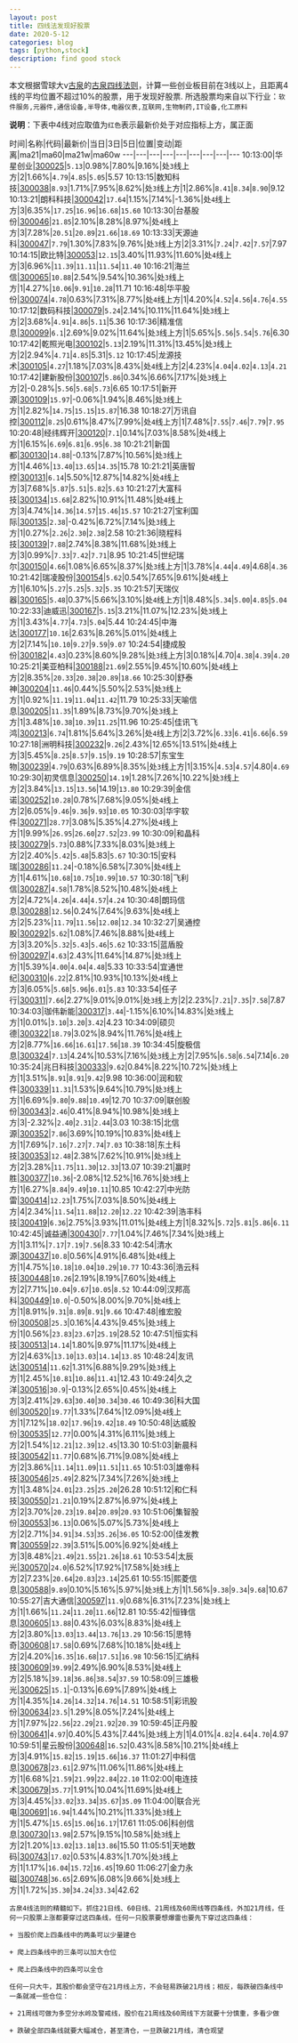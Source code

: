 ```yaml
---
layout: post
title: 四线法发现好股票
date: 2020-5-12
categories: blog
tags: [python,stock]
description: find good stock
---
```



本文根据雪球大v[古泉](https://xueqiu.com/u/7148646888)的[古泉四线法则](https://xueqiu.com/7148646888/130498192)，计算一些创业板目前在3线以上，且距离4线的平均位置不超过10%的股票，用于发现好股票.
所选股票均来自以下行业：`软件服务,元器件,通信设备,半导体,电器仪表,互联网,生物制药,IT设备,化工原料`

**说明**：下表中4线对应取值为`红色`表示最新价处于对应指标上方，属正面


时间|名称|代码|最新价|当日|3日|5日|位置|变动|距离|ma21|ma60|ma21w|ma60w
---|---|---|---|---|---|---|---|---
10:13:00|华星创业|[300025](https://xueqiu.com/S/SZ300025)|`5.13`|0.98%|7.80%|9.16%|处`3`线上方|2|1.66%|`4.79`|`4.85`|`5.05`|5.57
10:13:15|数知科技|[300038](https://xueqiu.com/S/SZ300038)|`8.93`|1.71%|7.95%|8.62%|处`3`线上方|1|2.86%|`8.41`|`8.34`|`8.90`|9.12
10:13:21|朗科科技|[300042](https://xueqiu.com/S/SZ300042)|`17.64`|1.15%|7.14%|-1.36%|处`4`线上方|3|6.35%|`17.25`|`16.96`|`16.68`|`15.60`
10:13:30|台基股份|[300046](https://xueqiu.com/S/SZ300046)|`21.85`|2.10%|8.28%|8.97%|处`4`线上方|3|7.28%|`20.51`|`20.89`|`21.66`|`18.69`
10:13:33|天源迪科|[300047](https://xueqiu.com/S/SZ300047)|`7.79`|1.30%|7.83%|9.76%|处`3`线上方|2|3.31%|`7.24`|`7.42`|`7.57`|7.97
10:14:15|欧比特|[300053](https://xueqiu.com/S/SZ300053)|`12.15`|3.40%|11.93%|11.60%|处`4`线上方|3|6.96%|`11.39`|`11.11`|`11.54`|`11.40`
10:16:21|海兰信|[300065](https://xueqiu.com/S/SZ300065)|`10.88`|2.54%|9.54%|10.36%|处`3`线上方|1|4.27%|`10.06`|`9.91`|`10.28`|11.71
10:16:48|华平股份|[300074](https://xueqiu.com/S/SZ300074)|`4.78`|0.63%|7.31%|8.77%|处`4`线上方|1|4.20%|`4.52`|`4.56`|`4.76`|`4.55`
10:17:12|数码科技|[300079](https://xueqiu.com/S/SZ300079)|`5.24`|2.14%|10.11%|11.64%|处`3`线上方|2|3.68%|`4.91`|`4.86`|`5.11`|5.36
10:17:36|精准信息|[300099](https://xueqiu.com/S/SZ300099)|`6.1`|2.69%|9.02%|11.64%|处`3`线上方|1|5.65%|`5.56`|`5.54`|`5.76`|6.30
10:17:42|乾照光电|[300102](https://xueqiu.com/S/SZ300102)|`5.13`|2.19%|11.31%|13.45%|处`3`线上方|2|2.94%|`4.71`|`4.85`|5.31|`5.12`
10:17:45|龙源技术|[300105](https://xueqiu.com/S/SZ300105)|`4.27`|1.18%|7.03%|8.43%|处`4`线上方|2|4.23%|`4.04`|`4.02`|`4.13`|`4.21`
10:17:42|建新股份|[300107](https://xueqiu.com/S/SZ300107)|`5.86`|0.34%|6.66%|7.17%|处`3`线上方|2|-0.28%|`5.56`|`5.68`|`5.73`|6.65
10:17:51|新开源|[300109](https://xueqiu.com/S/SZ300109)|`15.97`|-0.06%|1.94%|8.46%|处`3`线上方|1|2.82%|`14.75`|`15.15`|`15.87`|16.38
10:18:27|万讯自控|[300112](https://xueqiu.com/S/SZ300112)|`8.25`|0.61%|8.47%|7.99%|处`4`线上方|1|7.48%|`7.55`|`7.46`|`7.79`|`7.95`
10:20:48|经纬辉开|[300120](https://xueqiu.com/S/SZ300120)|`7.1`|0.14%|7.03%|8.58%|处`4`线上方|1|6.15%|`6.69`|`6.81`|`6.95`|`6.38`
10:21:21|新国都|[300130](https://xueqiu.com/S/SZ300130)|`14.88`|-0.13%|7.87%|10.56%|处`3`线上方|1|4.46%|`13.40`|`13.65`|`14.35`|15.78
10:21:21|英唐智控|[300131](https://xueqiu.com/S/SZ300131)|`6.14`|5.50%|12.87%|14.82%|处`4`线上方|3|7.68%|`5.87`|`5.51`|`5.82`|`5.63`
10:21:27|大富科技|[300134](https://xueqiu.com/S/SZ300134)|`15.68`|2.82%|10.91%|11.48%|处`4`线上方|3|4.74%|`14.36`|`14.57`|`15.46`|`15.57`
10:21:27|宝利国际|[300135](https://xueqiu.com/S/SZ300135)|`2.38`|-0.42%|6.72%|7.14%|处`3`线上方|1|0.27%|`2.26`|`2.30`|`2.38`|2.58
10:21:36|晓程科技|[300139](https://xueqiu.com/S/SZ300139)|`7.88`|2.74%|8.38%|11.68%|处`3`线上方|3|0.99%|`7.33`|`7.42`|`7.71`|8.95
10:21:45|世纪瑞尔|[300150](https://xueqiu.com/S/SZ300150)|`4.66`|1.08%|6.65%|8.37%|处`3`线上方|1|3.78%|`4.44`|`4.49`|4.68|`4.36`
10:21:42|瑞凌股份|[300154](https://xueqiu.com/S/SZ300154)|`5.62`|0.54%|7.65%|9.61%|处`4`线上方|1|6.10%|`5.27`|`5.25`|`5.32`|`5.35`
10:21:57|天瑞仪器|[300165](https://xueqiu.com/S/SZ300165)|`5.48`|0.37%|5.66%|3.10%|处`4`线上方|1|8.48%|`5.34`|`5.00`|`4.85`|`5.04`
10:22:33|迪威迅|[300167](https://xueqiu.com/S/SZ300167)|`5.15`|3.21%|11.07%|12.23%|处`3`线上方|1|3.43%|`4.77`|`4.73`|`5.04`|5.44
10:24:45|中海达|[300177](https://xueqiu.com/S/SZ300177)|`10.16`|2.63%|8.26%|5.01%|处`4`线上方|2|7.14%|`10.10`|`9.27`|`9.59`|`9.07`
10:24:54|捷成股份|[300182](https://xueqiu.com/S/SZ300182)|`4.43`|0.23%|8.60%|9.28%|处`3`线上方|3|0.18%|4.70|`4.38`|`4.39`|`4.20`
10:25:21|美亚柏科|[300188](https://xueqiu.com/S/SZ300188)|`21.69`|2.55%|9.45%|10.60%|处`4`线上方|2|8.35%|`20.33`|`20.38`|`20.89`|`18.66`
10:25:30|舒泰神|[300204](https://xueqiu.com/S/SZ300204)|`11.46`|0.44%|5.50%|2.53%|处`3`线上方|1|0.92%|`11.19`|`11.04`|`11.42`|11.79
10:25:33|天喻信息|[300205](https://xueqiu.com/S/SZ300205)|`11.35`|1.89%|8.73%|9.70%|处`3`线上方|1|3.48%|`10.38`|`10.39`|`11.25`|11.96
10:25:45|佳讯飞鸿|[300213](https://xueqiu.com/S/SZ300213)|`6.74`|1.81%|5.64%|3.26%|处`4`线上方|2|3.72%|`6.33`|`6.41`|`6.66`|`6.59`
10:27:18|洲明科技|[300232](https://xueqiu.com/S/SZ300232)|`9.26`|2.43%|12.65%|13.51%|处`4`线上方|3|5.45%|`8.25`|`8.57`|`9.15`|`9.19`
10:28:57|东宝生物|[300239](https://xueqiu.com/S/SZ300239)|`4.79`|0.63%|6.89%|8.35%|处`3`线上方|1|3.15%|`4.53`|`4.57`|4.80|`4.69`
10:29:30|初灵信息|[300250](https://xueqiu.com/S/SZ300250)|`14.19`|1.28%|7.26%|10.22%|处`3`线上方|2|3.84%|`13.15`|`13.56`|14.19|`13.80`
10:29:39|金信诺|[300252](https://xueqiu.com/S/SZ300252)|`10.28`|0.78%|7.68%|9.05%|处`4`线上方|2|6.05%|`9.46`|`9.36`|`9.93`|`10.05`
10:30:03|华宇软件|[300271](https://xueqiu.com/S/SZ300271)|`28.77`|3.08%|5.35%|4.27%|处`4`线上方|1|9.99%|`26.95`|`26.60`|`27.52`|`23.99`
10:30:09|和晶科技|[300279](https://xueqiu.com/S/SZ300279)|`5.73`|0.88%|7.33%|8.03%|处`3`线上方|2|2.40%|`5.42`|`5.48`|5.83|`5.67`
10:30:15|安科瑞|[300286](https://xueqiu.com/S/SZ300286)|`11.24`|-0.18%|6.58%|7.30%|处`4`线上方|1|4.61%|`10.68`|`10.75`|`10.99`|`10.57`
10:30:18|飞利信|[300287](https://xueqiu.com/S/SZ300287)|`4.58`|1.78%|8.52%|10.48%|处`4`线上方|2|4.72%|`4.26`|`4.44`|`4.57`|`4.24`
10:30:48|朗玛信息|[300288](https://xueqiu.com/S/SZ300288)|`12.56`|0.24%|7.64%|9.63%|处`4`线上方|2|5.23%|`11.79`|`11.56`|`12.08`|`12.34`
10:32:27|吴通控股|[300292](https://xueqiu.com/S/SZ300292)|`5.62`|1.08%|7.46%|8.88%|处`4`线上方|3|3.20%|`5.32`|`5.43`|`5.46`|`5.62`
10:33:15|蓝盾股份|[300297](https://xueqiu.com/S/SZ300297)|`4.63`|2.43%|11.64%|14.87%|处`3`线上方|1|5.39%|`4.00`|`4.04`|`4.48`|5.33
10:33:54|宜通世纪|[300310](https://xueqiu.com/S/SZ300310)|`6.22`|2.81%|10.93%|10.13%|处`4`线上方|3|6.05%|`5.68`|`5.96`|`6.01`|`5.83`
10:33:54|任子行|[300311](https://xueqiu.com/S/SZ300311)|`7.66`|2.27%|9.01%|9.01%|处`3`线上方|2|2.23%|`7.21`|`7.35`|`7.58`|7.87
10:34:03|珈伟新能|[300317](https://xueqiu.com/S/SZ300317)|`3.44`|-1.15%|6.10%|14.83%|处`3`线上方|1|0.01%|`3.10`|`3.20`|`3.42`|4.23
10:34:09|硕贝德|[300322](https://xueqiu.com/S/SZ300322)|`18.79`|3.02%|8.94%|11.76%|处`4`线上方|2|8.77%|`16.66`|`16.61`|`17.56`|`18.39`
10:34:45|旋极信息|[300324](https://xueqiu.com/S/SZ300324)|`7.13`|4.24%|10.53%|7.16%|处`3`线上方|2|7.95%|`6.58`|`6.54`|7.14|`6.20`
10:35:24|兆日科技|[300333](https://xueqiu.com/S/SZ300333)|`9.62`|0.84%|8.22%|10.72%|处`3`线上方|1|3.51%|`8.91`|`8.91`|`9.42`|9.98
10:36:00|润和软件|[300339](https://xueqiu.com/S/SZ300339)|`11.31`|1.53%|9.64%|10.79%|处`3`线上方|1|6.69%|`9.80`|`9.88`|`10.49`|12.70
10:37:09|联创股份|[300343](https://xueqiu.com/S/SZ300343)|`2.46`|0.41%|8.94%|10.98%|处`3`线上方|3|-2.32%|`2.40`|`2.31`|`2.44`|3.03
10:38:15|北信源|[300352](https://xueqiu.com/S/SZ300352)|`7.86`|3.69%|10.19%|10.83%|处`4`线上方|1|7.69%|`7.16`|`7.27`|`7.74`|`7.03`
10:38:18|东土科技|[300353](https://xueqiu.com/S/SZ300353)|`12.48`|2.38%|7.62%|10.91%|处`3`线上方|2|3.28%|`11.75`|`11.30`|`12.33`|13.07
10:39:21|赢时胜|[300377](https://xueqiu.com/S/SZ300377)|`10.36`|-2.08%|12.52%|16.76%|处`3`线上方|1|6.27%|`8.84`|`9.49`|`10.11`|10.85
10:42:27|中光防雷|[300414](https://xueqiu.com/S/SZ300414)|`12.23`|1.75%|7.03%|8.50%|处`4`线上方|4|2.34%|`11.54`|`11.88`|`12.20`|`12.22`
10:42:39|浩丰科技|[300419](https://xueqiu.com/S/SZ300419)|`6.36`|2.75%|3.93%|11.01%|处`4`线上方|1|8.32%|`5.72`|`5.81`|`5.86`|`6.11`
10:42:45|诚益通|[300430](https://xueqiu.com/S/SZ300430)|`7.77`|1.04%|7.46%|7.34%|处`3`线上方|1|3.11%|`7.17`|`7.19`|`7.56`|8.33
10:42:54|清水源|[300437](https://xueqiu.com/S/SZ300437)|`10.8`|0.56%|4.91%|6.48%|处`4`线上方|1|4.75%|`10.18`|`10.04`|`10.29`|`10.77`
10:43:36|浩云科技|[300448](https://xueqiu.com/S/SZ300448)|`10.26`|2.19%|8.19%|7.60%|处`4`线上方|2|7.71%|`10.04`|`9.67`|`10.05`|`8.52`
10:44:09|汉邦高科|[300449](https://xueqiu.com/S/SZ300449)|`10.0`|-0.50%|8.00%|9.70%|处`4`线上方|1|8.91%|`9.31`|`8.89`|`8.91`|`9.66`
10:47:48|维宏股份|[300508](https://xueqiu.com/S/SZ300508)|`25.3`|0.16%|4.43%|9.45%|处`3`线上方|1|0.56%|`23.83`|`23.67`|`25.19`|28.52
10:47:51|恒实科技|[300513](https://xueqiu.com/S/SZ300513)|`14.14`|1.80%|9.97%|11.17%|处`4`线上方|2|4.63%|`13.10`|`13.03`|`14.14`|`13.85`
10:48:24|友讯达|[300514](https://xueqiu.com/S/SZ300514)|`11.62`|1.31%|6.88%|9.29%|处`3`线上方|1|2.45%|`10.81`|`10.86`|`11.41`|12.43
10:49:24|久之洋|[300516](https://xueqiu.com/S/SZ300516)|`30.9`|-0.13%|2.65%|0.45%|处`4`线上方|3|2.41%|`29.63`|`30.40`|`30.34`|`30.46`
10:49:36|科大国创|[300520](https://xueqiu.com/S/SZ300520)|`19.77`|1.33%|7.64%|12.09%|处`4`线上方|1|7.12%|`18.02`|`17.96`|`19.42`|`18.49`
10:50:48|达威股份|[300535](https://xueqiu.com/S/SZ300535)|`12.77`|0.00%|4.31%|6.11%|处`3`线上方|2|1.54%|`12.21`|`12.39`|`12.45`|13.30
10:51:03|新晨科技|[300542](https://xueqiu.com/S/SZ300542)|`11.77`|0.68%|6.71%|9.08%|处`4`线上方|2|3.86%|`11.14`|`11.09`|`11.51`|`11.65`
10:51:03|雄帝科技|[300546](https://xueqiu.com/S/SZ300546)|`25.49`|2.82%|7.34%|7.26%|处`3`线上方|1|3.48%|`24.01`|`23.25`|`25.20`|26.28
10:51:12|和仁科技|[300550](https://xueqiu.com/S/SZ300550)|`21.21`|0.19%|2.87%|6.97%|处`4`线上方|2|3.70%|`20.23`|`19.84`|`20.89`|`20.93`
10:51:06|集智股份|[300553](https://xueqiu.com/S/SZ300553)|`36.13`|0.06%|5.07%|5.73%|处`4`线上方|2|2.71%|`34.91`|`34.53`|`35.26`|`36.05`
10:52:00|佳发教育|[300559](https://xueqiu.com/S/SZ300559)|`22.39`|3.51%|5.00%|6.92%|处`4`线上方|3|8.48%|`21.49`|`21.55`|`21.26`|`18.61`
10:53:54|太辰光|[300570](https://xueqiu.com/S/SZ300570)|`24.0`|6.52%|17.92%|17.58%|处`3`线上方|2|7.23%|`20.64`|`20.83`|`23.14`|25.61
10:55:15|熙菱信息|[300588](https://xueqiu.com/S/SZ300588)|`9.89`|0.10%|5.16%|5.97%|处`3`线上方|1|1.56%|`9.38`|`9.34`|`9.68`|10.67
10:55:27|吉大通信|[300597](https://xueqiu.com/S/SZ300597)|`11.9`|0.68%|6.31%|7.23%|处`3`线上方|1|1.66%|`11.24`|`11.20`|`11.66`|12.81
10:55:42|恒锋信息|[300605](https://xueqiu.com/S/SZ300605)|`13.88`|0.43%|6.03%|8.83%|处`4`线上方|2|3.80%|`13.03`|`13.44`|`13.76`|`13.29`
10:56:15|思特奇|[300608](https://xueqiu.com/S/SZ300608)|`17.58`|0.69%|7.68%|10.18%|处`4`线上方|2|4.20%|`16.35`|`16.68`|`17.51`|`16.98`
10:56:15|汇纳科技|[300609](https://xueqiu.com/S/SZ300609)|`39.99`|2.49%|6.90%|8.53%|处`4`线上方|2|5.18%|`39.18`|`36.86`|`38.54`|`37.59`
10:58:09|三雄极光|[300625](https://xueqiu.com/S/SZ300625)|`15.1`|-0.13%|6.69%|7.89%|处`4`线上方|1|4.35%|`14.26`|`14.32`|`14.76`|`14.51`
10:58:51|彩讯股份|[300634](https://xueqiu.com/S/SZ300634)|`23.5`|1.29%|8.05%|7.24%|处`4`线上方|1|7.97%|`22.56`|`22.29`|`21.92`|`20.39`
10:59:45|正丹股份|[300641](https://xueqiu.com/S/SZ300641)|`4.97`|0.40%|5.43%|7.44%|处`3`线上方|1|4.01%|`4.82`|`4.64`|`4.70`|4.97
10:59:51|星云股份|[300648](https://xueqiu.com/S/SZ300648)|`16.52`|0.43%|8.58%|10.21%|处`4`线上方|3|4.91%|`15.82`|`15.19`|`15.66`|`16.37`
11:01:27|中科信息|[300678](https://xueqiu.com/S/SZ300678)|`23.61`|2.97%|11.06%|11.86%|处`4`线上方|1|6.68%|`21.59`|`21.99`|`22.84`|`22.10`
11:02:00|电连技术|[300679](https://xueqiu.com/S/SZ300679)|`35.77`|1.91%|10.04%|11.69%|处`4`线上方|3|4.45%|`33.02`|`33.34`|`35.67`|`35.09`
11:04:00|联合光电|[300691](https://xueqiu.com/S/SZ300691)|`16.94`|1.44%|10.21%|11.33%|处`3`线上方|1|5.47%|`15.65`|`15.06`|`16.17`|17.61
11:05:06|科创信息|[300730](https://xueqiu.com/S/SZ300730)|`13.98`|2.57%|9.15%|10.58%|处`3`线上方|2|1.20%|`13.02`|`13.18`|`13.86`|15.50
11:05:51|天地数码|[300743](https://xueqiu.com/S/SZ300743)|`17.02`|0.53%|4.83%|1.70%|处`3`线上方|1|1.17%|`16.04`|`15.72`|`16.45`|19.60
11:06:27|金力永磁|[300748](https://xueqiu.com/S/SZ300748)|`36.65`|2.69%|6.08%|9.66%|处`3`线上方|1|1.72%|`35.30`|`34.24`|`33.34`|42.62

```
古泉4线法则的精髓如下。抓住21日线、60日线、21周线及60周线等四条线，外加21月线，任何一只股票上涨都要穿过这四条线，任何一只股票要想爆雷也要先下穿过这四条线：

+ 当股价爬上四条线中的两条可以少量建仓

+ 爬上四条线中的三条可以加大仓位

+ 爬上四条线中的四条可以全仓

任何一只大牛，其股价都会坚守在21月线上方，不会轻易跌破21月线；相反，每跌破四条线中一条就减一些仓位：

+ 21周线可做为多空分水岭及警戒线，股价在21周线及60周线下方就要十分慎重，多看少做

+ 跌破全部四条线就要大幅减仓，甚至清仓，一旦跌破21月线，清仓观望
```